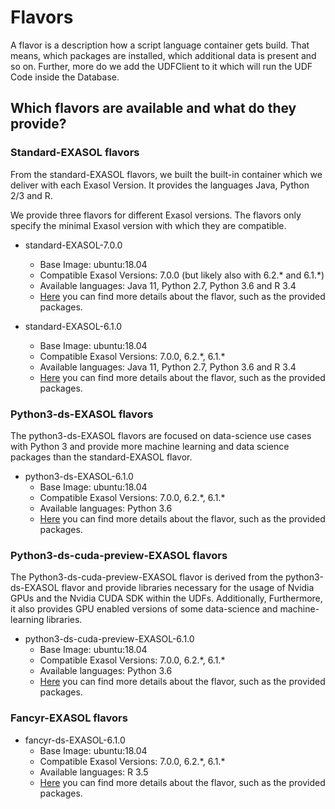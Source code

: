 # Flavors

A flavor is a description how a script language container gets build. That means, which packages are installed, which additional data is present and so on. Further, more do we add the UDFClient to it which will run the UDF Code inside the Database.

## Which flavors are available and what do they provide?

### Standard-EXASOL flavors

From the standard-EXASOL flavors, we built the built-in container which we deliver with each Exasol Version.
It provides the languages Java, Python 2/3 and R.

We provide three flavors for different Exasol versions. The flavors only specify the minimal Exasol version with which they are compatible.

- standard-EXASOL-7.0.0
  - Base Image: ubuntu:18.04
  - Compatible Exasol Versions: 7.0.0 (but likely also with 6.2.\* and 6.1.\*)
  - Available languages: Java 11, Python 2.7, Python 3.6 and R 3.4
  - [Here](standard-EXASOL-7.0.0/FLAVOR_DESCRIPTION.md) you can find more details about the flavor, such as the provided packages.

- standard-EXASOL-6.1.0
  - Base Image: ubuntu:18.04
  - Compatible Exasol Versions: 7.0.0, 6.2.\*, 6.1.\*
  - Available languages: Java 11, Python 2.7, Python 3.6 and R 3.4
  - [Here](standard-EXASOL-6.1.0/FLAVOR_DESCRIPTION.md) you can find more details about the flavor, such as the provided packages.

### Python3-ds-EXASOL flavors

The python3-ds-EXASOL flavors are focused on data-science use cases with Python 3 and provide more machine learning and data science packages than the standard-EXASOL flavor.

- python3-ds-EXASOL-6.1.0
  - Base Image: ubuntu:18.04
  - Compatible Exasol Versions: 7.0.0, 6.2.\*, 6.1.\*
  - Available languages: Python 3.6
  - [Here](https://github.com/exasol/script-languages/tree/master/flavors/python3-ds-EXASOL-6.1.0/FLAVOR_DESCRIPTION.md) you can find more details about the flavor, such as the provided packages.

### Python3-ds-cuda-preview-EXASOL flavors

The Python3-ds-cuda-preview-EXASOL flavor is derived from the python3-ds-EXASOL flavor and provide libraries necessary for the usage of Nvidia GPUs and the Nvidia CUDA SDK within the UDFs. Additionally, Furthermore, it also provides GPU enabled versions of some data-science and machine-learning libraries.

- python3-ds-cuda-preview-EXASOL-6.1.0
  - Base Image: ubuntu:18.04
  - Compatible Exasol Versions: 7.0.0, 6.2.\*, 6.1.\*
  - Available languages: Python 3.6
  - [Here](https://github.com/exasol/script-languages/tree/master/flavors/python3-ds-cuda-preview-EXASOL-6.1.0/FLAVOR_DESCRIPTION.md) you can find more details about the flavor, such as the provided packages.

### Fancyr-EXASOL flavors

- fancyr-ds-EXASOL-6.1.0
  - Base Image: ubuntu:18.04
  - Compatible Exasol Versions: 7.0.0, 6.2.\*, 6.1.\*
  - Available languages: R 3.5
  - [Here](fancyr-EXASOL-6.1.0/FLAVOR_DESCRIPTION.md) you can find more details about the flavor, such as the provided packages.
